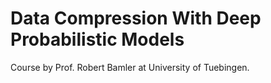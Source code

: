 # Data Compression With Deep Probabilistic Models

Course by Prof. Robert Bamler at University of Tuebingen.
